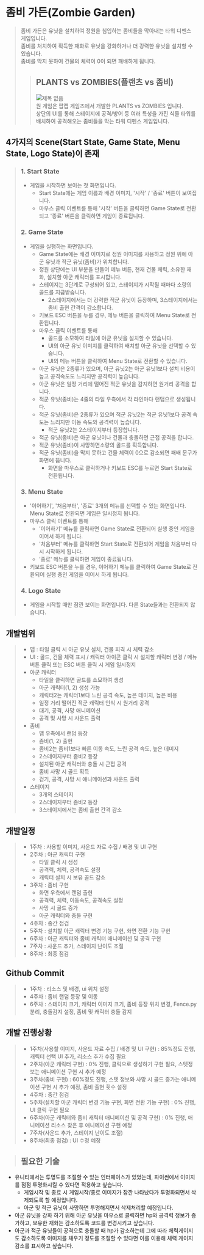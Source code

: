 # 좀비 가든(Zombie Garden)
> 좀비 가든은 유닛을 설치하여 정원을 침입하는 좀비들을 막아내는 타워 디펜스 게임입니다.<br>
> 좀비를 처치하여 획득한 재화로 유닛을 강화하거나 더 강력한 유닛을 설치할 수 있습니다. <br>
> 좀비를 막지 못하여 건물의 체력이 0이 되면 패배하게 됩니다.
>> ## PLANTS vs ZOMBIES(플랜츠 vs 좀비) <br>
>> ![제목 없음](https://user-images.githubusercontent.com/54350225/94216593-b8083680-ff1a-11ea-9def-15fca8a055a0.png) <br>
>> 원 게임은 팝캡 게임즈에서 개발한 PLANTS vs ZOMBIES 입니다. <br>
>> 상단의 UI를 통해 스테이지에 공격/방어 등 여러 특성을 가진 식물 타워를 배치하여 공격해오는 좀비들을 막는 타워 디펜스 게임입니다. <br>

## 4가지의 Scene(Start State, Game State, Menu State, Logo State)이 존재
>### 1. Start State
>+ 게임을 시작하면 보이는 첫 화면입니다. 
>   + Start State에는 게임 이름과 배경 이미지, '시작' / '종료' 버튼이 보여집니다.<br>
>   + 마우스 클릭 이벤트를 통해 '시작' 버튼을 클릭하면 Game State로 전환되고 '종료' 버튼을 클릭하면 게임이 종료됩니다.
>### 2. Game State
>+ 게임을 실행하는 화면입니다.
>   + Game State에는 배경 이미지로 정원 이미지를 사용하고 정원 위에 아군 유닛과 적군 유닛(좀비)가 위치합니다.
>   + 정원 상단에는 UI 부분을 만들어 메뉴 버튼, 현재 건물 체력, 소유한 재화, 설치할 아군 캐릭터를 표시합니다.
>   + 스테이지는 3단계로 구성되어 있고, 스테이지가 시작될 때마다 소량의 골드를 지급받습니다.
>      + 2스테이지에서는 더 강력한 적군 유닛이 등장하며, 3스테이지에서는 좀비 출현 간격이 감소합니다.
>   + 키보드 ESC 버튼을 누를 경우, 메뉴 버튼을 클릭하여 Menu State로 전환됩니다.
>   + 마우스 클릭 이벤트를 통해 
>      + 골드를 소모하여 타일에 아군 유닛을 설치할 수 있습니다.
>      + UI의 아군 유닛 이미지를 클릭하여 배치할 아군 유닛을 선택할 수 있습니다.
>      + UI의 메뉴 버튼을 클릭하여 Menu State로 전환할 수 있습니다.
>   + 아군 유닛은 2종류가 있으며, 아군 유닛2는 아군 유닛1보다 설치 비용이 높고 공격속도도 느리지만 공격력이 높습니다.
>   + 아군 유닛은 일정 거리에 떨어진 적군 유닛을 감지하면 원거리 공격을 합니다.
>   + 적군 유닛(좀비)는 4줄의 타일 우측에서 각 라인마다 랜덤으로 생성됩니다.
>   + 적군 유닛(좀비)은 2종류가 있으며 적군 유닛2는 적군 유닛1보다 공격 속도는 느리지만 이동 속도와 공격력이 높습니다.
>      + 적군 유닛2는 2스테이지부터 등장합니다.
>   + 적군 유닛(좀비)은 아군 유닛이나 건물과 충돌하면 근접 공격을 합니다.
>   + 적군 유닛(좀비)이 사망하면소량의 골드를 획득합니다.
>   + 적군 유닛(좀비)을 막지 못하고 건물 체력이 0으로 감소되면 패배 문구가 화면에 뜹니다.
>      + 화면을 마우스로 클릭하거나 키보드 ESC를 누르면 Start State로 전환됩니다.
>### 3. Menu State
>+ '이어하기', '처음부터', '종료' 3개의 메뉴를 선택할 수 있는 화면입니다. Menu State로 전환되면 게임은 일시정지 됩니다.
>  + 마우스 클릭 이벤트를 통해 
>    + '이어하기' 메뉴를 클릭하면 Game State로 전환되어 실행 중인 게임을 이어서 하게 됩니다.
>    + '처음부터' 메뉴를 클릭하면 Start State로 전환되어 게임을 처음부터 다시 시작하게 됩니다.
>    + '종료' 메뉴를 클릭하면 게임이 종료됩니다.
>  + 키보드 ESC 버튼을 누를 경우, 이어하기 메뉴를 클릭하여 Game State로 전환되어 실행 중인 게임을 이어서 하게 됩니다.
>### 4. Logo State
>+ 게임을 시작할 때만 잠깐 보이는 화면입니다. 다른 State들과는 전환되지 않습니다.

## 개발범위
>+ 맵 : 타일 클릭 시 아군 유닛 설치, 건물 피격 시 체력 감소
>+ UI : 골드, 건물 체력 표시 / 캐릭터 아이콘 클릭 시 설치할 캐릭터 변경 / 메뉴버튼 클릭 또는 ESC 버튼 클릭 시 게임 일시정지
>+ 아군 캐릭터  
>    + 타일을 클릭하면 골드를 소모하여 생성
>    + 아군 캐릭터(1, 2) 생성 가능
>    + 캐릭터2는 캐릭터1보다 느린 공격 속도, 높은 데미지, 높은 비용
>    + 일정 거리 떨어진 적군 캐릭터 인식 시 원거리 공격
>    + 대기, 공격, 사망 애니메이션
>    + 공격 및 사망 시 사운드 출력
>+ 좀비
>    + 맵 우측에서 랜덤 등장
>    + 좀비(1, 2) 출현
>    + 좀비2는 좀비1보다 빠른 이동 속도, 느린 공격 속도, 높은 데미지
>    + 2스테이지부터 좀비2 등장
>    + 설치된 아군 캐릭터와 충돌 시 근접 공격
>    + 좀비 사망 시 골드 획득
>    + 걷기, 공격, 사망 시 애니메이션과 사운드 출력
>+ 스테이지
>    + 3개의 스테이지
>    + 2스테이지부터 좀비2 등장
>    + 3스테이지에서는 좀비 출현 간격 감소

## 개발일정
>+ 1주차 : 사용할 이미지, 사운드 자료 수집 / 배경 및 UI 구현
>+ 2주차 : 아군 캐릭터 구현
>    + 타일 클릭 시 생성
>    + 공격력, 체력, 공격속도 설정
>    + 캐릭터 설치 시 보유 골드 감소
>+ 3주차 : 좀비 구현
>    + 화면 우측에서 랜덤 출현
>    + 공격력, 체력, 이동속도, 공격속도 설정
>    + 사망 시 골드 증가
>    + 아군 캐릭터와 충돌 구현
>+ 4주차 : 중간 점검
>+ 5주차 : 설치할 아군 캐릭터 변경 기능 구현, 화면 전환 기능 구현
>+ 6주차 : 아군 캐릭터와 좀비 캐릭터 애니메이션 및 공격 구현
>+ 7주차 : 사운드 추가, 스테이지 난이도 조절
>+ 8주차 : 최종 점검

## Github Commit
>+ 1주차 : 리소스 및 배경, ui 위치 설정
>+ 4주차 : 좀비 랜덤 등장 및 이동
>+ 6주차 : 스테이지 크기, 캐릭터 이미지 크기, 좀비 등장 위치 변경, Fence.py 분리, 충돌감지 설정, 좀비 및 캐릭터 충돌 감지

## 개발 진행상황
>+ 1주차(사용할 이미지, 사운드 자료 수집 / 배경 및 UI 구현) : 85%정도 진행, 캐릭터 선택 UI 추가, 리소스 추가 수집 필요
>+ 2주차(아군 캐릭터 구현) : 0% 진행, 클릭으로 생성하기 구현 필요, 스텟정보는 애니메이션 구현 시 추가 예정
>+ 3주차(좀비 구현) : 60%정도 진행, 스텟 정보와 사망 시 골드 증가는 애니메이션 구현 시 추가 예정, 좀비 출현 횟수 설정
>+ 4주차 : 중간 점검
>+ 5주차(설치할 아군 캐릭터 변경 기능 구현, 화면 전환 기능 구현) : 0% 진행, UI 클릭 구현 필요
>+ 6주차(아군 캐릭터와 좀비 캐릭터 애니메이션 및 공격 구현) : 0% 진행, 애니메이션 리소스 찾은 후 애니메이션 구현 예정
>+ 7주차(사운드 추가, 스테이지 난이도 조절)
>+ 8주차(최종 점검) : UI 수정 예정

>## 필요한 기술
+ 유니티에서는 투명도를 조절할 수 있는 인터페이스가 있었는데, 파이썬에서 이미지를 점점 투명화시킬 수 있다면 적용하고 싶습니다.
   + 게임시작 및 종료 시 게임시작/종료 이미지가 잠깐 나타났다가 투명화되면서 삭제되도록 할 예정입니다.
   + 아군 및 적군 유닛이 사망하면 투명해지면서 삭제처리할 예정입니다.
+ 아군 유닛을 강화 하기 위해 아군 유닛을 마우스로 클릭하면 hp와 공격력 정보가 증가하고, 보유한 재화는 감소하도록 코드를 변경시키고 싶습니다.
+ 아군과 적군 유닛들이 공격으로 충돌할 때 hp가 감소하는데 그에 따라 체력게이지도 감소하도록 이미지를 채우기 정도를 조절할 수 있다면 이를 이용해 체력 게이지 감소를 표시하고 싶습니다.

